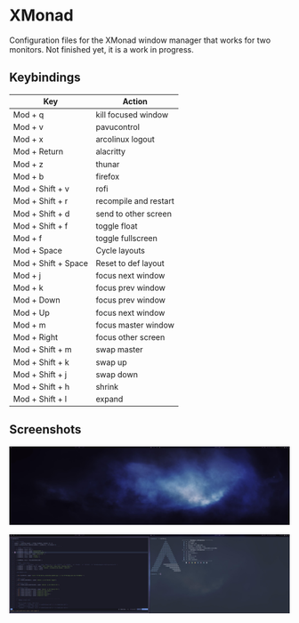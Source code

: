 # XMonad

Configuration files for the XMonad window manager that works for two monitors.
Not finished yet, it is a work in progress. 

##  Keybindings

| Key  | Action |
| ------------- | ------------- |
| Mod + q       | kill focused window  |
| Mod + v  | pavucontrol  |
| Mod + x  | arcolinux logout  |
| Mod + Return  | alacritty  |
| Mod + z  | thunar  |
| Mod + b  | firefox  |
| Mod + Shift + v  | rofi  |
| Mod + Shift + r  | recompile and restart  |
| Mod + Shift + d  | send to other screen |
| Mod + Shift + f  | toggle float  |
| Mod + f  | toggle fullscreen  |
| Mod + Space | Cycle layouts  |
| Mod + Shift + Space  | Reset to def layout  |
| Mod + j  | focus next window |
| Mod + k  | focus prev window |
| Mod + Down  | focus prev window  |
| Mod + Up  | focus next window  |
| Mod + m  | focus master window  |
| Mod + Right  | focus other screen  |
| Mod + Shift + m  | swap master  |
| Mod + Shift + k  | swap up  |
| Mod + Shift + j  | swap down |
| Mod + Shift + h  | shrink |
| Mod + Shift + l  | expand |

## Screenshots

![Alt text](.xmonad/images/desktop1.jpg)

![Alt text](.xmonad/images/desktop2.jpg)
